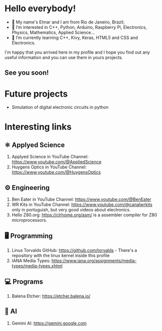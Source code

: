# Hello everybody!

- 👋 My name's Elmar and I am from Rio de Janeiro, Brazil;
- 👀 I’m interested in C++, Python, Arduino, Raspberry Pi, Electronics, Physics, Mathematics, Applied Science...
- 🌱 I’m currently learning C++, Kivy, Keras, HTML5 and CSS and Electronics.

I'm happy that you arrived here in my profile and I hope you find out any useful information and you can use them in yours projects.

## See you soon!

# Future projects

- Simulation of digital electronic circuits in python

# Interesting links

## ⚛ Applyed Science

1. Applyed Science in YouTube Channel: https://www.youtube.com/@AppliedScience
1. Huygens Optics in YouTube Channel: https://www.youtube.com/@HuygensOptics

## ⚙ Engineering

1. Ben Eater in YouTube Channel: https://www.youtube.com/@BenEater
2. WR Kits in YouTube Channel: https://www.youtube.com/@canalwrkits only in portuguish, but very good videos about electronics.
3. Hello Z80.org: https://clrhome.org/asm/ is a assembler compiler for Z80 microprocessors.

## 🖥️ Programming

1. Linus Torvalds GitHub: https://github.com/torvalds - There's a repository with the linux kernel inside this profile
2. IANA Media Types: https://www.iana.org/assignments/media-types/media-types.xhtml

## 💻 Programs

1. Balena Etcher: https://etcher.balena.io/

## 🧠 AI

1. Gemini AI: https://gemini.google.com
<!---
ElmarUhl/ElmarUhl is a ✨ special ✨ repository because its `README.md` (this file) appears on your GitHub profile.
You can click the Preview link to take a look at your changes.
--->

